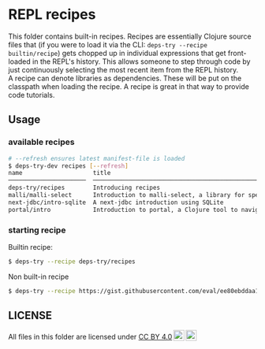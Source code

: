 # REPL recipes

This folder contains built-in recipes. Recipes are essentially Clojure source files that (if you were to load it via the CLI: `deps-try --recipe builtin/recipe`) gets chopped up in individual expressions that get front-loaded in the REPL's history.
This allows someone to step through code by just continuously selecting the most recent item from the REPL history.  
A recipe can denote libraries as dependencies. These will be put on the classpath when loading the recipe. A recipe is great in that way to provide code tutorials.

## Usage

### available recipes

```bash
# --refresh ensures latest manifest-file is loaded
$ deps-try-dev recipes [--refresh]
name                    title
──────────────────────  ─────────────────────────────────────────────────────────────────────────────────────
deps-try/recipes        Introducing recipes
malli/malli-select      Introduction to malli-select, a library for spec2-inspired selection of Malli-schemas
next-jdbc/intro-sqlite  A next-jdbc introduction using SQLite
portal/intro            Introduction to portal, a Clojure tool to navigate data
```

### starting recipe

Builtin recipe:
```bash
$ deps-try --recipe deps-try/recipes
```

Non built-in recipe
```bash
$ deps-try --recipe https://gist.githubusercontent.com/eval/ee80ebddaa120a7732396cea8cfc96da/raw
```

## LICENSE

<p xmlns:cc="http://creativecommons.org/ns#" xmlns:dct="http://purl.org/dc/terms/"><span property="dct:title">All files in this folder</span> are licensed under <a href="http://creativecommons.org/licenses/by/4.0/?ref=chooser-v1" target="_blank" rel="license noopener noreferrer" style="display:inline-block;">CC BY 4.0<img style="height:22px!important;margin-left:3px;vertical-align:text-bottom;" src="https://mirrors.creativecommons.org/presskit/icons/cc.svg?ref=chooser-v1"><img style="height:22px!important;margin-left:3px;vertical-align:text-bottom;" src="https://mirrors.creativecommons.org/presskit/icons/by.svg?ref=chooser-v1"></a></p>
